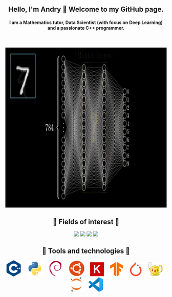 <div align="center">
  <h2> Hello, I'm Andry 👋 Welcome to my GitHub page. </h2>
</div>
<div align="center">
  <h4> I am a Mathematics tutor, Data Scientist (with focus on Deep Learning) and a passionate C++ programmer.</h4>
  </br></br>
  <img src="https://github.com/AndryRafam/andryrafam/blob/main/neural_network.gif" width="900" height="500"/>
  <h2> 📜 Fields of interest 📜 </h2>
  
  ![](https://img.shields.io/badge/Applied-Mathematics-success.svg?style=for-the-badge&logo)
  ![](https://img.shields.io/badge/Artificial-Intelligence-success.svg?style=for-the-badge&logo)
  ![](https://img.shields.io/badge/Deep-Learning-success.svg?style=for-the-badge&logo)
  ![](https://img.shields.io/badge/Computer-Vision-success.svg?style=for-the-badge&logo)
  
  <h2> 💽 Tools and technologies 💽 </h2>
  <img src="https://github.com/devicons/devicon/blob/master/icons/cplusplus/cplusplus-plain.svg" width="50" height="50"/> &nbsp&nbsp <img src="https://github.com/devicons/devicon/blob/master/icons/python/python-original.svg" width="50" height="50"/> &nbsp&nbsp <img src="https://github.com/devicons/devicon/blob/master/icons/debian/debian-plain.svg" width="50" height="50"/> &nbsp&nbsp <img src="https://github.com/devicons/devicon/blob/master/icons/ubuntu/ubuntu-plain.svg" width="50" height="50"/> &nbsp&nbsp <img src="https://github.com/AndryRafam/andryrafam/blob/main/Keras_logo.svg.png" width="45" height="45"/> &nbsp&nbsp <img src="https://github.com/devicons/devicon/blob/master/icons/tensorflow/tensorflow-original.svg" width="45" height="45"/> &nbsp&nbsp <img src="https://github.com/devicons/devicon/blob/master/icons/pytorch/pytorch-original.svg" width="45" height="45"/> &nbsp&nbsp <img src="https://github.com/AndryRafam/andryrafam/blob/main/geany.png" width="45" height="45"/> &nbsp&nbsp <img src="https://github.com/devicons/devicon/blob/master/icons/jupyter/jupyter-original.svg" width="45" height="45"> &nbsp&nbsp <img src="https://github.com/devicons/devicon/blob/master/icons/vscode/vscode-original.svg" width="45" height="45"/>
</div>
